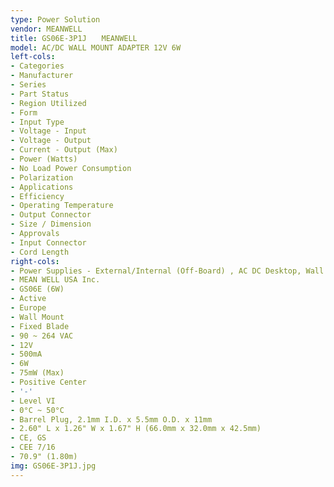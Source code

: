 ```yaml
---
type: Power Solution
vendor: MEANWELL
title: GS06E-3P1J　　MEANWELL
model: AC/DC WALL MOUNT ADAPTER 12V 6W
left-cols:
- Categories
- Manufacturer
- Series
- Part Status
- Region Utilized
- Form
- Input Type
- Voltage - Input
- Voltage - Output
- Current - Output (Max)
- Power (Watts)
- No Load Power Consumption
- Polarization
- Applications
- Efficiency
- Operating Temperature
- Output Connector
- Size / Dimension
- Approvals
- Input Connector
- Cord Length
right-cols:
- Power Supplies - External/Internal (Off-Board) , AC DC Desktop, Wall Adapters
- MEAN WELL USA Inc.
- GS06E (6W)
- Active
- Europe
- Wall Mount
- Fixed Blade
- 90 ~ 264 VAC
- 12V
- 500mA
- 6W
- 75mW (Max)
- Positive Center
- '-'
- Level VI
- 0°C ~ 50°C
- Barrel Plug, 2.1mm I.D. x 5.5mm O.D. x 11mm
- 2.60" L x 1.26" W x 1.67" H (66.0mm x 32.0mm x 42.5mm)
- CE, GS
- CEE 7/16
- 70.9" (1.80m)
img: GS06E-3P1J.jpg
---
```

